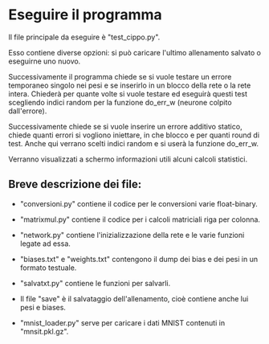 # Eseguire il programma

Il file principale da eseguire è "test_cippo.py".

Esso contiene diverse opzioni: si può caricare l'ultimo allenamento salvato o 
eseguirne uno nuovo.

Successivamente il programma chiede se si vuole testare un errore temporaneo singolo nei pesi e se inserirlo in un blocco della rete o la rete intera. 
Chiederà per quante volte si vuole testare ed eseguirà questi test
scegliendo indici random per la funzione do_err_w (neurone colpito dall'errore).

Successivamente chiede se si vuole inserire un errore additivo statico, chiede quanti 
errori si vogliono iniettare, in che blocco e per quanti round di test. Anche qui verrano scelti
indici random e si userà la funzione do_err_w.

Verranno visualizzati a schermo informazioni utili alcuni calcoli statistici.

## Breve descrizione dei file:

- "conversioni.py" contiene il codice per le conversioni varie float-binary.

- "matrixmul.py" contiene il codice per i calcoli matriciali riga per colonna.

- "network.py" contiene l'inizializzazione della rete e le varie funzioni legate ad essa.

- "biases.txt" e "weights.txt" contengono il dump dei bias e dei pesi in un formato testuale. 

- "salvatxt.py" contiene le funzioni per salvarli.

- Il file "save" è il salvataggio dell'allenamento, cioè contiene anche lui pesi e biases.

- "mnist_loader.py" serve per caricare i dati MNIST contenuti in "mnsit.pkl.gz".


